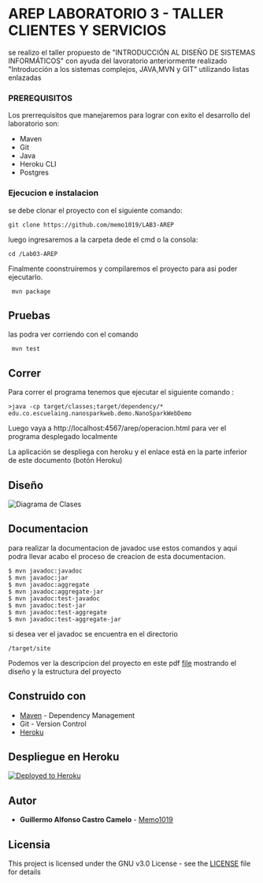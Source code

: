 # AREP LABORATORIO 3 - TALLER CLIENTES Y SERVICIOS

se realizo el taller propuesto de "INTRODUCCIÓN AL DISEÑO DE SISTEMAS INFORMÁTICOS" con ayuda del lavoratorio anteriormente realizado "Introducción a los sistemas complejos, JAVA,MVN y GIT" utilizando listas enlazadas

### PREREQUISITOS

Los prerrequisitos que manejaremos para lograr con exito el desarrollo del laboratorio son:
- Maven
- Git  
- Java
- Heroku CLI
- Postgres

### Ejecucion e instalacion
se debe clonar el proyecto con el siguiente comando:

```
git clone https://github.com/memo1019/LAB3-AREP
```
luego ingresaremos a la carpeta dede el cmd o la consola:
```
cd /Lab03-AREP
```
Finalmente coonstruiremos y compilaremos el proyecto para asi poder ejecutarlo.
```
 mvn package
```
## Pruebas
las podra ver corriendo con el comando 

```
 mvn test
```

## Correr

Para correr el programa tenemos que ejecutar el siguiente comando :

```
>java -cp target/classes;target/dependency/* edu.co.escuelaing.nanosparkweb.demo.NanoSparkWebDemo
```
Luego vaya a http://localhost:4567/arep/operacion.html para ver el programa desplegado localmente


La aplicación se despliega con heroku y el enlace está en la parte inferior de este documento (botón Heroku)

## Diseño

![Diagrama de Clases](/src/site/Resources/DiagramaComponentes.png)

## Documentacion
para realizar la documentacion de javadoc use estos comandos y aqui podra llevar acabo el proceso de creacion de esta documentacion.
```
$ mvn javadoc:javadoc
$ mvn javadoc:jar
$ mvn javadoc:aggregate
$ mvn javadoc:aggregate-jar
$ mvn javadoc:test-javadoc
$ mvn javadoc:test-jar
$ mvn javadoc:test-aggregate
$ mvn javadoc:test-aggregate-jar
```
si desea ver el javadoc se encuentra en el directorio
```
/target/site
```

Podemos ver la descripcion del proyecto en este pdf [file](/src/site/Resources/lab3.pdf) mostrando el diseño y la estructura del proyecto

## Construido con

* [Maven](https://maven.apache.org/) - Dependency Management
* Git - Version Control  
* [Heroku](https://www.heroku.com)

## Despliegue en Heroku

[![Deployed to Heroku](https://www.herokucdn.com/deploy/button.png)](https://shielded-fjord-72615.herokuapp.com/escuelaing/operacion.html)


## Autor

* **Guillermo Alfonso Castro Camelo** - [Memo1019](https://github.com/memo1019)

## Licensia

This project is licensed under the GNU v3.0 License - see the [LICENSE](LICENSE.txt) file for details
